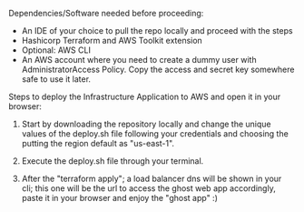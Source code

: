 
Dependencies/Software needed before proceeding:
- An IDE of your choice to pull the repo locally and proceed with the steps
- Hashicorp Terraform and AWS Toolkit extension
- Optional: AWS CLI  
- An AWS account where you need to create a dummy user with AdministratorAccess Policy. Copy the access and secret key somewhere safe to use it later.

Steps to deploy the Infrastructure Application to AWS and open it in your browser: 

1. Start by downloading the repository locally and change the unique values of the deploy.sh file following your credentials and choosing the putting the region default as "us-east-1".

2. Execute the deploy.sh file through your terminal.

3. After the "terraform apply"; a load balancer dns will be shown in your cli; this one will be the url to access the ghost web app accordingly, paste it in your browser and enjoy the "ghost app" :)
